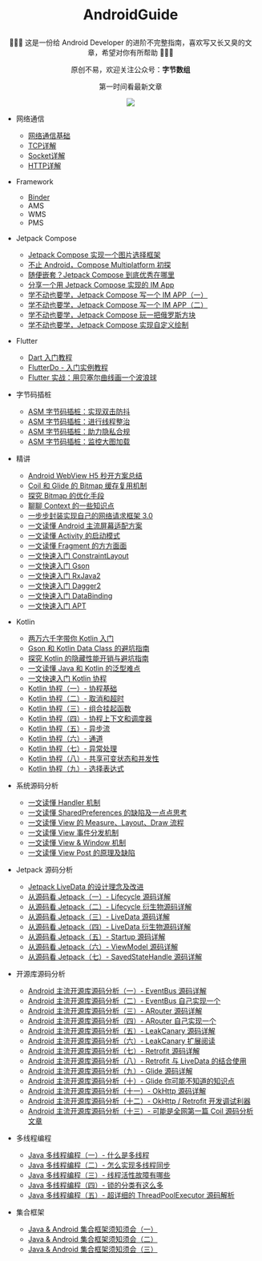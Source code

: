 # <p align="center"> AndroidGuide </p>

<p align="center">🎁🎁🎁 这是一份给 Android Developer 的进阶不完整指南，喜欢写又长又臭的文章，希望对你有所帮助 🤣🤣🤣</p>

<p align="center">原创不易，欢迎关注公众号：<b>字节数组</b></p>

<p align="center">第一时间看最新文章</p>

<div align=center><img src ="https://p3-juejin.byteimg.com/tos-cn-i-k3u1fbpfcp/adbc507fc3704fd8955aae739a433db2~tplv-k3u1fbpfcp-zoom-1.image"/></div>

- 网络通信
  * [网络通信基础](internet)
  * [TCP详解](internet/TCP%E5%8D%8F%E8%AE%AE%E8%AF%A6%E8%A7%A3.md)
  * [Socket详解](internet/Socket%E8%AF%A6%E8%A7%A3.md)
  * [HTTP详解](internet/Http%E5%8D%8F%E8%AE%AE%E8%AF%A6%E8%A7%A3.md)

- Framework
  * [Binder](android_framework/Binder.md)
  * AMS
  * WMS
  * PMS

- Jetpack Compose
  * [Jetpack Compose 实现一个图片选择框架](https://juejin.cn/post/7108420791502372895)
  * [不止 Android，Compose Multiplatform 初探](https://juejin.cn/post/7062533562460799013)
  * [随便嵌套？Jetpack Compose 到底优秀在哪里](https://juejin.cn/post/7070158120831418381)
  * [分享一个用 Jetpack Compose 实现的 IM App](https://juejin.cn/post/7098747961537986597)  
  * [学不动也要学，Jetpack Compose 写一个 IM APP（一）](https://juejin.cn/post/6991429231821684773)
  * [学不动也要学，Jetpack Compose 写一个 IM APP（二）](https://juejin.cn/post/7028397244894330917)
  * [学不动也要学，Jetpack Compose 玩一把俄罗斯方块](https://juejin.cn/post/6974585048762679310)
  * [学不动也要学，Jetpack Compose 实现自定义绘制](https://juejin.cn/post/6996568363581308959)


- Flutter
  * [Dart 入门教程](https://juejin.cn/post/6844903937342963719)
  * [FlutterDo - 入门实例教程](https://github.com/leavesCZY/flutter_do)
  * [Flutter 实战：用贝塞尔曲线画一个波浪球](https://juejin.cn/post/7098329401707724814)


- 字节码插桩
  * [ASM 字节码插桩：实现双击防抖](https://juejin.cn/post/7042328862872567838)
  * [ASM 字节码插桩：进行线程整治](https://juejin.cn/post/7043999874076901406)
  * [ASM 字节码插桩：助力隐私合规](https://juejin.cn/post/7046207125785149448)
  * [ASM 字节码插桩：监控大图加载](https://juejin.cn/post/7074970389188706318)


- 精讲
  * [Android WebView H5 秒开方案总结](https://juejin.cn/post/7016883220025180191)
  * [Coil 和 Glide 的 Bitmap 缓存复用机制](https://juejin.cn/post/6956090846470995975)  
  * [探究 Bitmap 的优化手段](https://juejin.cn/post/6952429810207424526)
  * [聊聊 Context 的一些知识点](https://juejin.cn/post/6966223613057826852)
  * [一步步封装实现自己的网络请求框架 3.0](https://juejin.cn/post/6932650811642085389)
  * [一文读懂 Android 主流屏幕适配方案](https://juejin.cn/post/6999445137491230728)
  * [一文读懂 Activity 的启动模式](https://juejin.cn/post/6952886121328345101)
  * [一文读懂 Fragment 的方方面面](https://juejin.cn/post/7006970844542926855)
  * [一文快速入门 ConstraintLayout](https://juejin.cn/post/6911710012750430215)
  * [一文快速入门 Gson](https://juejin.cn/post/6844903577098387464)
  * [一文快速入门 RxJava2](android_core/一文快速入门RxJava2.md)
  * [一文快速入门 Dagger2](https://github.com/leavesCZY/Dagger2Samples)
  * [一文快速入门 DataBinding](https://github.com/leavesCZY/DataBindingSamples)
  * [一文快速入门 APT](https://juejin.cn/post/6844903753108160525)


- Kotlin
  * [两万六千字带你 Kotlin 入门](https://juejin.cn/post/6880602489297895438)
  * [Gson 和 Kotlin Data Class 的避坑指南](https://juejin.cn/post/6908391430977224718)
  * [探究 Kotlin 的隐藏性能开销与避坑指南](https://juejin.cn/post/7010367024916660237)
  * [一文读懂 Java 和 Kotlin 的泛型难点](https://juejin.cn/post/6935322686943920159)
  * [一文快速入门 Kotlin 协程](https://juejin.cn/post/6908271959381901325)
  * [Kotlin 协程（一）- 协程基础](https://juejin.cn/post/6844903972755472391)
  * [Kotlin 协程（二）- 取消和超时](https://juejin.cn/post/6844904098899181582)
  * [Kotlin 协程（三）- 组合挂起函数](https://juejin.cn/post/6844904100102930445)
  * [Kotlin 协程（四）- 协程上下文和调度器](https://juejin.cn/post/6844904100103094280)
  * [Kotlin 协程（五）- 异步流](https://juejin.cn/post/6844904101801639949)
  * [Kotlin 协程（六）- 通道](https://juejin.cn/post/6844904102040698893)
  * [Kotlin 协程（七）- 异常处理](https://juejin.cn/post/6844904103080886285)
  * [Kotlin 协程（八）- 共享可变状态和并发性](https://juejin.cn/post/6844904104053964808)
  * [Kotlin 协程（九）- 选择表达式](https://juejin.cn/post/6844904106788667400)


- 系统源码分析
  * [一文读懂 Handler 机制](https://juejin.cn/post/6901682664617705485)
  * [一文读懂 SharedPreferences 的缺陷及一点点思考](https://juejin.cn/post/6932277268110639112)
  * [一文读懂 View 的 Measure、Layout、Draw 流程](https://juejin.cn/post/6939540905581887502)
  * [一文读懂 View 事件分发机制](https://juejin.cn/post/6931914294980411406)
  * [一文读懂 View & Window 机制](https://juejin.cn/post/6942303848996274213)
  * [一文读懂 View Post 的原理及缺陷](https://juejin.cn/post/6939763855216082974)


- Jetpack 源码分析
  * [Jetpack LiveData 的设计理念及改进](https://juejin.cn/post/6903096576734920717)
  * [从源码看 Jetpack（一）- Lifecycle 源码详解](https://juejin.cn/post/6847902220755992589)
  * [从源码看 Jetpack（二）- Lifecycle 衍生物源码详解](https://juejin.cn/post/6847902220760203277)
  * [从源码看 Jetpack（三）- LiveData 源码详解](https://juejin.cn/post/6847902222345633806)
  * [从源码看 Jetpack（四）- LiveData 衍生物源码详解](https://juejin.cn/post/6847902222353858567)
  * [从源码看 Jetpack（五）- Startup 源码详解](https://juejin.cn/post/6847902224069165070)
  * [从源码看 Jetpack（六）- ViewModel 源码详解](https://juejin.cn/post/6873356946896846856)
  * [从源码看 Jetpack（七）- SavedStateHandle 源码详解](https://juejin.cn/post/6874136956347875342)


- 开源库源码分析
  - [Android 主流开源库源码分析（一）- EventBus 源码详解](https://juejin.cn/post/6881265680465788936)
  - [Android 主流开源库源码分析（二）- EventBus 自己实现一个](https://juejin.cn/post/6881808026647396366)
  - [Android 主流开源库源码分析（三）- ARouter 源码详解](https://juejin.cn/post/6882553066285957134)
  - [Android 主流开源库源码分析（四）- ARouter 自己实现一个](https://juejin.cn/post/6882553066285957134)
  - [Android 主流开源库源码分析（五）- LeakCanary 源码详解](https://juejin.cn/post/6884225131015569421)
  - [Android 主流开源库源码分析（六）- LeakCanary 扩展阅读](https://juejin.cn/post/6884526739646185479)
  - [Android 主流开源库源码分析（七）- Retrofit 源码详解](https://juejin.cn/post/6886121327845965838)
  - [Android 主流开源库源码分析（八）- Retrofit 与 LiveData 的结合使用](https://juejin.cn/post/6887408273213882375)
  - [Android 主流开源库源码分析（九）- Glide 源码详解](https://juejin.cn/post/6891307560557608967)
  - [Android 主流开源库源码分析（十）- Glide 你可能不知道的知识点](https://juejin.cn/post/6892751013544263687)
  - [Android 主流开源库源码分析（十一）- OkHttp 源码详解](https://juejin.cn/post/6895369745445748749)
  - [Android 主流开源库源码分析（十二）- OkHttp / Retrofit 开发调试利器](https://juejin.cn/post/6895740949025177607)
  - [Android 主流开源库源码分析（十三）- 可能是全网第一篇 Coil 源码分析文章](https://juejin.cn/post/6897872882051842061)


- 多线程编程
  * [Java 多线程编程（一）- 什么是多线程](https://juejin.cn/post/6899452217528025095)
  * [Java 多线程编程（二）- 怎么实现多线程同步](https://juejin.cn/post/6900428838497419278)
  * [Java 多线程编程（三）- 线程活性故障有哪些](https://juejin.cn/post/6900458045197778952)
  * [Java 多线程编程（四）- 锁的分类有这么多](https://juejin.cn/post/6900958860454920205)
  * [Java 多线程编程（五）- 超详细的 ThreadPoolExecutor 源码解析](https://juejin.cn/post/6901317365561032712)


- 集合框架
  * [Java & Android 集合框架须知须会（一）](https://juejin.cn/post/6901317365561032712)
  * [Java & Android 集合框架须知须会（二）](https://juejin.cn/post/6931007634028003341)
  * [Java & Android 集合框架须知须会（三）](https://juejin.cn/post/6931563785245163534)